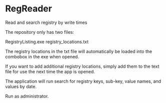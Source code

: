 # RegReader
Read and search registry by write times

The repository only has two files:

  RegistryListing.exe
  registry_locations.txt
  
  The registry locations in the txt file will automatically be loaded into the combobox in the exe when opened.
  
  If you want to add additional registry locations, simply add them to the text file for use the next time the app is opened.
  
  The application will run search for registry keys, sub-key, value names, and values by date.
  
  Run as administrator.
